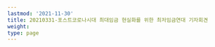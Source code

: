 ```yaml
---
lastmod: '2021-11-30'
title: 20210331-포스트코로나시대 최대임금 현실화를 위한 최저임금연대 기자회견
weight: 
type: page
---
```

